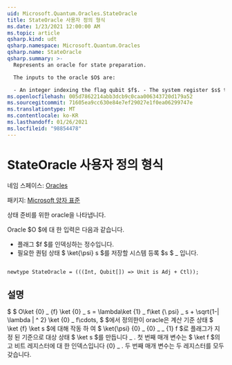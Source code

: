 ```yaml
---
uid: Microsoft.Quantum.Oracles.StateOracle
title: StateOracle 사용자 정의 형식
ms.date: 1/23/2021 12:00:00 AM
ms.topic: article
qsharp.kind: udt
qsharp.namespace: Microsoft.Quantum.Oracles
qsharp.name: StateOracle
qsharp.summary: >-
  Represents an oracle for state preparation.

  The inputs to the oracle $O$ are:

  - An integer indexing the flag qubit $f$. - The system register $s$ that will store the desired quantum state $\ket{\psi}\_s$.
ms.openlocfilehash: 005d7862214abb3dcb9c0caa006343720d179a52
ms.sourcegitcommit: 71605ea9cc630e84e7ef29027e1f0ea06299747e
ms.translationtype: MT
ms.contentlocale: ko-KR
ms.lasthandoff: 01/26/2021
ms.locfileid: "98854478"
---
```

# <a name="stateoracle-user-defined-type"></a>StateOracle 사용자 정의 형식

네임 스페이스: [Oracles](xref:Microsoft.Quantum.Oracles)

패키지: [Microsoft 양자 표준](https://nuget.org/packages/Microsoft.Quantum.Standard)


상태 준비를 위한 oracle을 나타냅니다.

Oracle $O $에 대 한 입력은 다음과 같습니다.

- 플래그 $f $를 인덱싱하는 정수입니다.
- 필요한 퀀텀 상태 $ \ket{\psi} s $를 저장할 시스템 등록 $s $ \_ 입니다.

```qsharp

newtype StateOracle = (((Int, Qubit[]) => Unit is Adj + Ctl));
```



## <a name="remarks"></a>설명

$ $ O\ket {0} \_ {f} \ket {0} \_ s = \lambda\ket {1} \_ f\ket {\ psi} \_ s + \sqrt{1-| \lambda | ^ 2} \ket {0} \_ f\cdots, $ $에서 정의한이 oracle은 계산 기준 상태 $ \ket {f} \ket s $에 대해 작동 하 여 $ \ket{\psi} {0} \_ {0} \_ \_ {1} f $로 플래그가 지정 된 기준으로 대상 상태 $ \ket s $를 만듭니다 \_ .
첫 번째 매개 변수는 $ \ket f $의 고 비트 레지스터에 대 한 인덱스입니다 {0} \_ . 두 번째 매개 변수는 두 레지스터를 모두 갖습니다.
